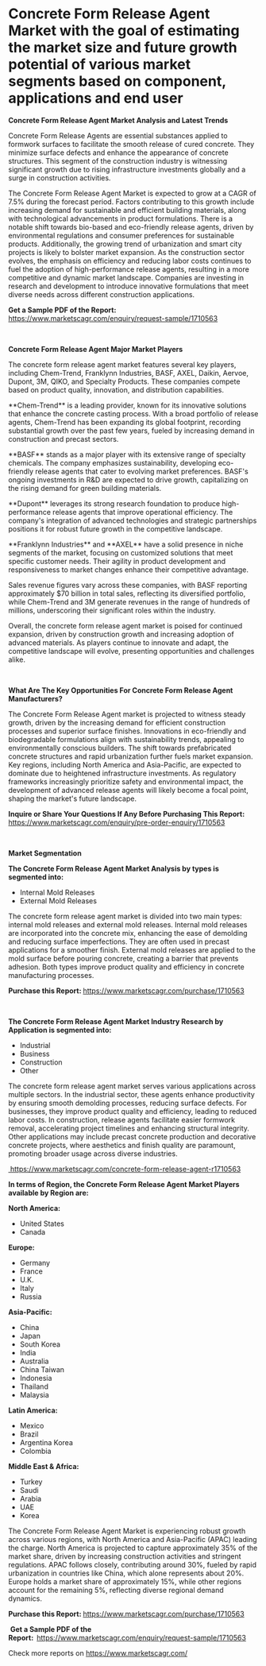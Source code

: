 <p><h1>Concrete Form Release Agent Market with the goal of estimating the market size and future growth potential of various market segments based on component, applications and end user</h1></p><p><strong>Concrete Form Release Agent Market Analysis and Latest Trends</strong></p>
<p><p>Concrete Form Release Agents are essential substances applied to formwork surfaces to facilitate the smooth release of cured concrete. They minimize surface defects and enhance the appearance of concrete structures. This segment of the construction industry is witnessing significant growth due to rising infrastructure investments globally and a surge in construction activities.</p><p>The Concrete Form Release Agent Market is expected to grow at a CAGR of 7.5% during the forecast period. Factors contributing to this growth include increasing demand for sustainable and efficient building materials, along with technological advancements in product formulations. There is a notable shift towards bio-based and eco-friendly release agents, driven by environmental regulations and consumer preferences for sustainable products. Additionally, the growing trend of urbanization and smart city projects is likely to bolster market expansion. As the construction sector evolves, the emphasis on efficiency and reducing labor costs continues to fuel the adoption of high-performance release agents, resulting in a more competitive and dynamic market landscape. Companies are investing in research and development to introduce innovative formulations that meet diverse needs across different construction applications.</p></p>
<p><strong>Get a Sample PDF of the Report:&nbsp;</strong> <a href="https://www.marketscagr.com/enquiry/request-sample/1710563?utm_campaign=2991&utm_medium=2&utm_source=Github&utm_content=ia&utm_term=02042025&utm_id=concrete-form-release-agent">https://www.marketscagr.com/enquiry/request-sample/1710563</a></p>
<p>&nbsp;</p>
<p><strong>Concrete Form Release Agent Major Market Players</strong></p>
<p><p>The concrete form release agent market features several key players, including Chem-Trend, Franklynn Industries, BASF, AXEL, Daikin, Aervoe, Dupont, 3M, QIKO, and Specialty Products. These companies compete based on product quality, innovation, and distribution capabilities.</p><p>**Chem-Trend** is a leading provider, known for its innovative solutions that enhance the concrete casting process. With a broad portfolio of release agents, Chem-Trend has been expanding its global footprint, recording substantial growth over the past few years, fueled by increasing demand in construction and precast sectors.</p><p>**BASF** stands as a major player with its extensive range of specialty chemicals. The company emphasizes sustainability, developing eco-friendly release agents that cater to evolving market preferences. BASF's ongoing investments in R&D are expected to drive growth, capitalizing on the rising demand for green building materials.</p><p>**Dupont** leverages its strong research foundation to produce high-performance release agents that improve operational efficiency. The company's integration of advanced technologies and strategic partnerships positions it for robust future growth in the competitive landscape.</p><p>**Franklynn Industries** and **AXEL** have a solid presence in niche segments of the market, focusing on customized solutions that meet specific customer needs. Their agility in product development and responsiveness to market changes enhance their competitive advantage.</p><p>Sales revenue figures vary across these companies, with BASF reporting approximately $70 billion in total sales, reflecting its diversified portfolio, while Chem-Trend and 3M generate revenues in the range of hundreds of millions, underscoring their significant roles within the industry.</p><p>Overall, the concrete form release agent market is poised for continued expansion, driven by construction growth and increasing adoption of advanced materials. As players continue to innovate and adapt, the competitive landscape will evolve, presenting opportunities and challenges alike.</p></p>
<p>&nbsp;</p>
<p><strong>What Are The Key Opportunities For Concrete Form Release Agent Manufacturers?</strong></p>
<p><p>The Concrete Form Release Agent market is projected to witness steady growth, driven by the increasing demand for efficient construction processes and superior surface finishes. Innovations in eco-friendly and biodegradable formulations align with sustainability trends, appealing to environmentally conscious builders. The shift towards prefabricated concrete structures and rapid urbanization further fuels market expansion. Key regions, including North America and Asia-Pacific, are expected to dominate due to heightened infrastructure investments. As regulatory frameworks increasingly prioritize safety and environmental impact, the development of advanced release agents will likely become a focal point, shaping the market's future landscape.</p></p>
<p><strong>Inquire or Share Your Questions If Any Before Purchasing This Report:</strong> <a href="https://www.marketscagr.com/enquiry/pre-order-enquiry/1710563?utm_campaign=2991&utm_medium=2&utm_source=Github&utm_content=ia&utm_term=02042025&utm_id=concrete-form-release-agent">https://www.marketscagr.com/enquiry/pre-order-enquiry/1710563</a></p>
<p>&nbsp;</p>
<p><strong>Market Segmentation</strong></p>
<p><strong>The Concrete Form Release Agent Market Analysis by types is segmented into:</strong></p>
<p><ul><li>Internal Mold Releases</li><li>External Mold Releases</li></ul></p>
<p><p>The concrete form release agent market is divided into two main types: internal mold releases and external mold releases. Internal mold releases are incorporated into the concrete mix, enhancing the ease of demolding and reducing surface imperfections. They are often used in precast applications for a smoother finish. External mold releases are applied to the mold surface before pouring concrete, creating a barrier that prevents adhesion. Both types improve product quality and efficiency in concrete manufacturing processes. </p></p>
<p><strong>Purchase this Report:&nbsp;</strong><a href="https://www.marketscagr.com/purchase/1710563?utm_campaign=2991&utm_medium=2&utm_source=Github&utm_content=ia&utm_term=02042025&utm_id=concrete-form-release-agent">https://www.marketscagr.com/purchase/1710563</a></p>
<p>&nbsp;</p>
<p><strong>The Concrete Form Release Agent Market Industry Research by Application is segmented into:</strong></p>
<p><ul><li>Industrial</li><li>Business</li><li>Construction</li><li>Other</li></ul></p>
<p><p>The concrete form release agent market serves various applications across multiple sectors. In the industrial sector, these agents enhance productivity by ensuring smooth demolding processes, reducing surface defects. For businesses, they improve product quality and efficiency, leading to reduced labor costs. In construction, release agents facilitate easier formwork removal, accelerating project timelines and enhancing structural integrity. Other applications may include precast concrete production and decorative concrete projects, where aesthetics and finish quality are paramount, promoting broader usage across diverse industries.</p></p>
<p><a href="https://www.marketscagr.com/concrete-form-release-agent-r1710563?utm_campaign=2991&utm_medium=2&utm_source=Github&utm_content=ia&utm_term=02042025&utm_id=concrete-form-release-agent">&nbsp;https://www.marketscagr.com/concrete-form-release-agent-r1710563</a></p>
<p><strong>In terms of Region, the Concrete Form Release Agent Market Players available by Region are:</strong></p>
<p>
    <p> <strong> North America: </strong>
        <ul>
            <li>United States</li>
            <li>Canada</li>
        </ul>
        </p> 
    <p> <strong> Europe: </strong>
        <ul>
            <li>Germany</li>
            <li>France</li>
            <li>U.K.</li>
            <li>Italy</li>
            <li>Russia</li>
        </ul>
        </p> 
    <p> <strong> Asia-Pacific: </strong>
        <ul>
            <li>China</li>
            <li>Japan</li>
            <li>South Korea</li>
            <li>India</li>
            <li>Australia</li>
            <li>China Taiwan</li>
            <li>Indonesia</li>
            <li>Thailand</li>
            <li>Malaysia</li>
        </ul>
        </p> 
    <p> <strong> Latin America: </strong>
        <ul>
            <li>Mexico</li>
            <li>Brazil</li>
            <li>Argentina Korea</li>
            <li>Colombia</li>
        </ul>
        </p> 
    <p> <strong> Middle East & Africa: </strong>
        <ul>
            <li>Turkey</li>
            <li>Saudi</li>
            <li>Arabia</li>
            <li>UAE</li>
            <li>Korea</li>
        </ul>
    </p>
    </p>
<p><p>The Concrete Form Release Agent Market is experiencing robust growth across various regions, with North America and Asia-Pacific (APAC) leading the charge. North America is projected to capture approximately 35% of the market share, driven by increasing construction activities and stringent regulations. APAC follows closely, contributing around 30%, fueled by rapid urbanization in countries like China, which alone represents about 20%. Europe holds a market share of approximately 15%, while other regions account for the remaining 5%, reflecting diverse regional demand dynamics.</p></p>
<p><strong>Purchase this Report: </strong><a href="https://www.marketscagr.com/purchase/1710563?utm_campaign=2991&utm_medium=2&utm_source=Github&utm_content=ia&utm_term=02042025&utm_id=concrete-form-release-agent">https://www.marketscagr.com/purchase/1710563</a></p>
<p>&nbsp;<strong>Get a Sample PDF of the Report:&nbsp;&nbsp;</strong><a href="https://www.marketscagr.com/enquiry/request-sample/1710563?utm_campaign=2991&utm_medium=2&utm_source=Github&utm_content=ia&utm_term=02042025&utm_id=concrete-form-release-agent">https://www.marketscagr.com/enquiry/request-sample/1710563</a></p>
<p><strong></strong></p>
<p>Check more reports on <a href="https://www.marketscagr.com/?utm_campaign=2991&utm_medium=2&utm_source=Github&utm_content=ia&utm_term=02042025&utm_id=concrete-form-release-agent">https://www.marketscagr.com/</a></p>